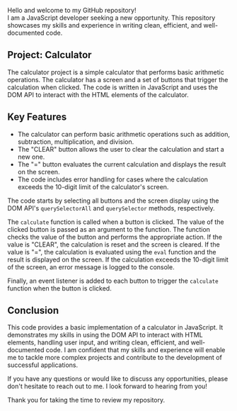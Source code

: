 Hello and welcome to my GitHub repository!</br>
I am a JavaScript developer seeking a new opportunity. This repository showcases my skills and experience in writing clean, efficient, and well-documented code.

Project: Calculator
-------------------

The calculator project is a simple calculator that performs basic arithmetic operations. The calculator has a screen and a set of buttons that trigger the calculation when clicked. The code is written in JavaScript and uses the DOM API to interact with the HTML elements of the calculator.

Key Features
------------

-   The calculator can perform basic arithmetic operations such as addition, subtraction, multiplication, and division.
-   The "CLEAR" button allows the user to clear the calculation and start a new one.
-   The "=" button evaluates the current calculation and displays the result on the screen.
-   The code includes error handling for cases where the calculation exceeds the 10-digit limit of the calculator's screen.

The code starts by selecting all buttons and the screen display using the DOM API's `querySelectorAll` and `querySelector` methods, respectively.

The `calculate` function is called when a button is clicked. The value of the clicked button is passed as an argument to the function. The function checks the value of the button and performs the appropriate action. If the value is "CLEAR", the calculation is reset and the screen is cleared. If the value is "=", the calculation is evaluated using the `eval` function and the result is displayed on the screen. If the calculation exceeds the 10-digit limit of the screen, an error message is logged to the console.

Finally, an event listener is added to each button to trigger the `calculate` function when the button is clicked.

Conclusion
----------

This code provides a basic implementation of a calculator in JavaScript. It demonstrates my skills in using the DOM API to interact with HTML elements, handling user input, and writing clean, efficient, and well-documented code. I am confident that my skills and experience will enable me to tackle more complex projects and contribute to the development of successful applications.

If you have any questions or would like to discuss any opportunities, please don't hesitate to reach out to me. I look forward to hearing from you!

Thank you for taking the time to review my repository.

